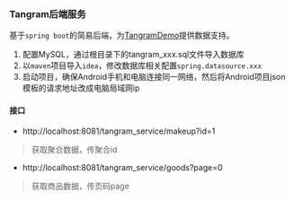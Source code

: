 ### Tangram后端服务

基于`spring boot`的简易后端，为[TangramDemo](https://github.com/holidayei/TangramDemo)提供数据支持。

1. 配置MySQL，通过根目录下的tangram_xxx.sql文件导入数据库
2. 以`maven`项目导入`idea`，修改数据库相关配置`spring.datasource.xxx`
3. 启动项目，确保Android手机和电脑连接同一网络，然后将Android项目json模板的请求地址改成电脑局域网ip

#### 接口

- http://localhost:8081/tangram_service/makeup?id=1
> 获取聚合数据，传聚合id
- http://localhost:8081/tangram_service/goods?page=0
> 获取商品数据，传页码page